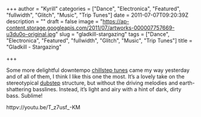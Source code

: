 +++
author = "Kyrill"
categories = ["Dance", "Electronica", "Featured", "fullwidth", "Glitch", "Music", "Trip Tunes"]
date = 2011-07-07T09:20:39Z
description = ""
draft = false
image = "https://ap-content.storage.googleapis.com/2011/07/artworks-000007757669-u3du0o-original.jpg"
slug = "gladkill-stargazing"
tags = ["Dance", "Electronica", "Featured", "fullwidth", "Glitch", "Music", "Trip Tunes"]
title = "Gladkill - Stargazing"

+++


Some more delightful downtempo [chillstep tunes](http://antisp.in/blog/music/chillstep/ "Chillstep") came my way yesterday and of all of them, I think I like this one the most. It’s a lovely take on the stereotypical [dubstep](http://antisp.in/blog/music/dcarl/ "DCarls") structure, but without the driving melodies and earth-shattering basslines. Instead, it’s light and airy with a hint of dark, dirty bass. Sublime!

httpv://youtu.be/T_z7usf_-KM


